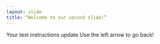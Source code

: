 ```yaml
--- 
layout: slide 
title: “Welcome to our second slide!” 
--- 
```

Your test instructions update
Use the left arrow to go back!

